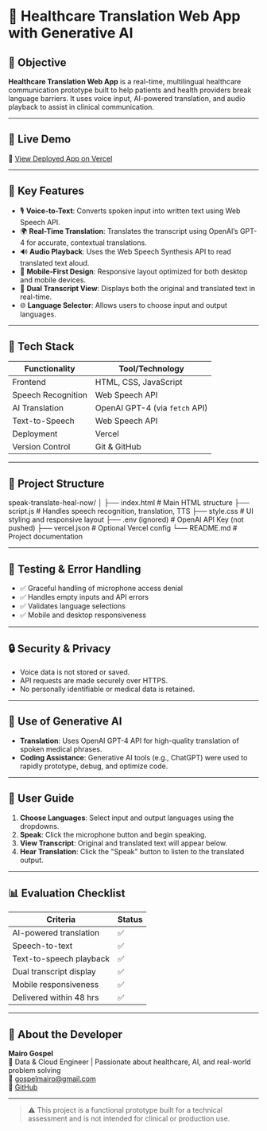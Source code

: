 # 🏥 Healthcare Translation Web App with Generative AI

## 📌 Objective

**Healthcare Translation Web App** is a real-time, multilingual healthcare communication prototype built to help patients and health providers break language barriers. It uses voice input, AI-powered translation, and audio playback to assist in clinical communication.


---

## 🚀 Live Demo

🔗 [View Deployed App on Vercel](https://speak-translate-heal-now.vercel.app)

---

## 🧠 Key Features

- 🎙️ **Voice-to-Text**: Converts spoken input into written text using Web Speech API.
- 🌍 **Real-Time Translation**: Translates the transcript using OpenAI’s GPT-4 for accurate, contextual translations.
- 🔊 **Audio Playback**: Uses the Web Speech Synthesis API to read translated text aloud.
- 📱 **Mobile-First Design**: Responsive layout optimized for both desktop and mobile devices.
- 📝 **Dual Transcript View**: Displays both the original and translated text in real-time.
- 🌐 **Language Selector**: Allows users to choose input and output languages.

---

## 🧰 Tech Stack

| Functionality           | Tool/Technology                  |
|-------------------------|----------------------------------|
| Frontend                | HTML, CSS, JavaScript            |
| Speech Recognition      | Web Speech API                   |
| AI Translation          | OpenAI GPT-4 (via `fetch` API)   |
| Text-to-Speech          | Web Speech API         |
| Deployment              | Vercel                           |
| Version Control         | Git & GitHub                     |

---

## 📂 Project Structure

speak-translate-heal-now/
│
├── index.html # Main HTML structure
├── script.js # Handles speech recognition, translation, TTS
├── style.css # UI styling and responsive layout
├── .env (ignored) # OpenAI API Key (not pushed)
├── vercel.json # Optional Vercel config
└── README.md # Project documentation


---

## 🧪 Testing & Error Handling

- ✅ Graceful handling of microphone access denial
- ✅ Handles empty inputs and API errors
- ✅ Validates language selections
- ✅ Mobile and desktop responsiveness

---

## 🔒 Security & Privacy

- Voice data is not stored or saved.
- API requests are made securely over HTTPS.
- No personally identifiable or medical data is retained.

---

## 🧠 Use of Generative AI

- **Translation**: Uses OpenAI GPT-4 API for high-quality translation of spoken medical phrases.
- **Coding Assistance**: Generative AI tools (e.g., ChatGPT) were used to rapidly prototype, debug, and optimize code.

---

## 📘 User Guide

1. **Choose Languages**: Select input and output languages using the dropdowns.
2. **Speak**: Click the microphone button and begin speaking.
3. **View Transcript**: Original and translated text will appear below.
4. **Hear Translation**: Click the "Speak" button to listen to the translated output.

---

## 📊 Evaluation Checklist

| Criteria                 | Status  |
|--------------------------|---------|
| AI-powered translation   | ✅       |
| Speech-to-text           | ✅       |
| Text-to-speech playback  | ✅       |
| Dual transcript display  | ✅       |
| Mobile responsiveness    | ✅       |
| Delivered within 48 hrs  | ✅       |

---

## 👤 About the Developer

**Mairo Gospel**  
💼 Data & Cloud Engineer | Passionate about healthcare, AI, and real-world problem solving  
📧 gospelmairo@gmail.com  
🔗 [GitHub](https://github.com/Gospelmairo)

---

> ⚠️ This project is a functional prototype built for a technical assessment and is not intended for clinical or production use.
